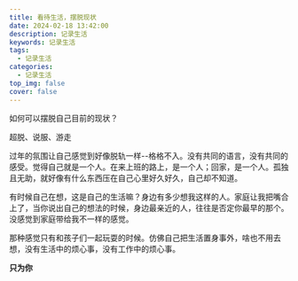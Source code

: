 ```yaml
---
title: 看待生活，摆脱现状
date: 2024-02-18 13:42:00
description: 记录生活
keywords: 记录生活
tags:
  - 记录生活
categories:
  - 记录生活
top_img: false
cover: false
---
```




如何可以摆脱自己目前的现状？

超脱、说服、游走

过年的氛围让自己感觉到好像脱轨一样--格格不入。没有共同的语言，没有共同的感受。觉得自己就是一个人。在来上班的路上，是一个人；回家，是一个人。孤独且无助，就好像有什么东西压在自己心里好久好久，自己却不知道。

有时候自己在想，这是自己的生活嘛？身边有多少想我这样的人。家庭让我把嘴合上了，当你说出自己的想法的时候，身边最亲近的人，往往是否定你最早的那个。没感觉到家庭带给我不一样的感觉。

那种感觉只有和孩子们一起玩耍的时候。仿佛自己把生活置身事外，啥也不用去想，没有生活中的烦心事，没有工作中的烦心事。

**只为你**